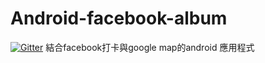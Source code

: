 # Android-facebook-album
[![Gitter](https://badges.gitter.im/Join%20Chat.svg)](https://gitter.im/chichunchen/Android-facebook-album?utm_source=badge&utm_medium=badge&utm_campaign=pr-badge)
結合facebook打卡與google map的android 應用程式
